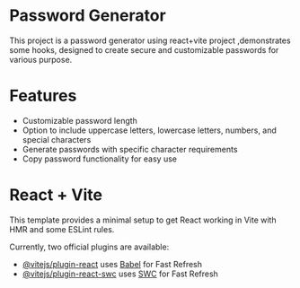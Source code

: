 # Password Generator

This project is a password generator using react+vite project ,demonstrates some hooks, designed to create secure and customizable passwords for various purpose.

# Features
- Customizable password length
- Option to include uppercase letters, lowercase letters, numbers, and special characters
- Generate passwords with specific character requirements
- Copy password functionality for easy use




# React + Vite

This template provides a minimal setup to get React working in Vite with HMR and some ESLint rules.

Currently, two official plugins are available:

- [@vitejs/plugin-react](https://github.com/vitejs/vite-plugin-react/blob/main/packages/plugin-react/README.md) uses [Babel](https://babeljs.io/) for Fast Refresh
- [@vitejs/plugin-react-swc](https://github.com/vitejs/vite-plugin-react-swc) uses [SWC](https://swc.rs/) for Fast Refresh
